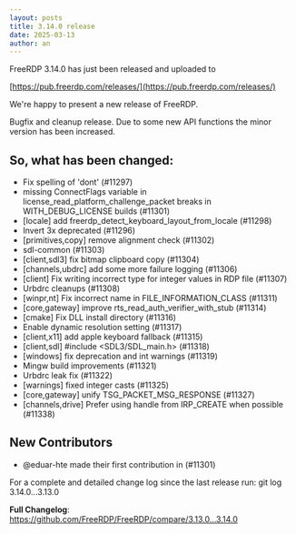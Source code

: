 ```yaml
---
layout: posts
title: 3.14.0 release
date: 2025-03-13
author: an
---
```


FreeRDP 3.14.0 has just been released and uploaded to

[https://pub.freerdp.com/releases/](https://pub.freerdp.com/releases/)

We're happy to present a new release of FreeRDP.

Bugfix and cleanup release.
Due to some new API functions the minor version has been increased.

## So, what has been changed:
* Fix spelling of 'dont' (#11297)
* missing ConnectFlags variable in license_read_platform_challenge_packet breaks in WITH_DEBUG_LICENSE builds (#11301)
* [locale] add freerdp_detect_keyboard_layout_from_locale (#11298)
* Invert 3x deprecated (#11296)
* [primitives,copy] remove alignment check (#11302)
* sdl-common (#11303)
* [client,sdl3] fix bitmap clipboard copy (#11304)
* [channels,ubdrc] add some more failure logging (#11306)
* [client] Fix writing incorrect type for integer values in RDP file (#11307)
* Urbdrc cleanups (#11308)
* [winpr,nt] Fix incorrect name in FILE_INFORMATION_CLASS (#11311)
* [core,gateway] improve rts_read_auth_verifier_with_stub (#11314)
* [cmake] Fix DLL install directory (#11316)
* Enable dynamic resolution setting (#11317)
* [client,x11] add apple keyboard fallback (#11315)
* [client,sdl] #include <SDL3/SDL_main.h> (#11318)
* [windows] fix deprecation and int warnings (#11319)
* Mingw build improvements (#11321)
* Urbdrc leak fix (#11322)
* [warnings] fixed integer casts (#11325)
* [core,gateway] unify TSG_PACKET_MSG_RESPONSE (#11327)
* [channels,drive] Prefer using handle from IRP_CREATE when possible (#11338)

## New Contributors
* @eduar-hte made their first contribution in (#11301)

For a complete and detailed change log since the last release run:
git log 3.14.0...3.13.0

**Full Changelog**: https://github.com/FreeRDP/FreeRDP/compare/3.13.0...3.14.0
